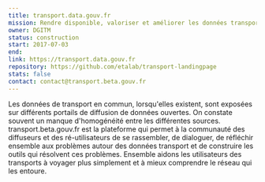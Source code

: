 ```yaml
---
title: transport.data.gouv.fr
mission: Rendre disponible, valoriser et améliorer les données transport
owner: DGITM
status: construction
start: 2017-07-03
end:
link: https://transport.data.gouv.fr
repository: https://github.com/etalab/transport-landingpage
stats: false
contact: contact@transport.beta.gouv.fr
---
```




Les données de transport en commun, lorsqu'elles existent, sont exposées sur différents portails de diffusion de données ouvertes.
On constate souvent un manque d'homogénéité entre les différentes sources.
transport.beta.gouv.fr est la plateforme qui permet à la communauté des diffuseurs et des ré-utilisateurs de se rassembler, de dialoguer, de réfléchir ensemble aux problèmes autour des données transport et de construire les outils qui résolvent ces problèmes.
Ensemble aidons les utilisateurs des transports à voyager plus simplement et à mieux comprendre le réseau qui les entoure.
